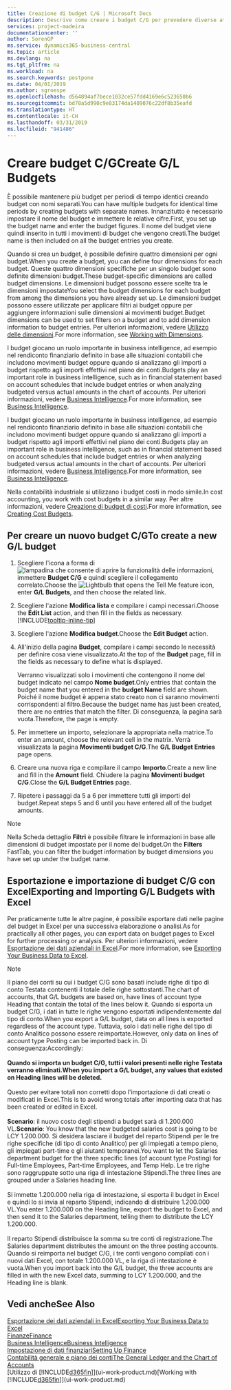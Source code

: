 ```yaml
---
title: Creazione di budget C/G | Microsoft Docs
description: Descrive come creare i budget C/G per prevedere diverse attività finanziarie e assegnare le dimensioni per scopi di business intelligence.
services: project-madeira
documentationcenter: ''
author: SorenGP
ms.service: dynamics365-business-central
ms.topic: article
ms.devlang: na
ms.tgt_pltfrm: na
ms.workload: na
ms.search.keywords: postpone
ms.date: 04/01/2019
ms.author: sgroespe
ms.openlocfilehash: d564894af7bece1032ce57fdd4169e6c523650b6
ms.sourcegitcommit: bd78a5d990c9e83174da1409076c22df8b35eafd
ms.translationtype: HT
ms.contentlocale: it-CH
ms.lasthandoff: 03/31/2019
ms.locfileid: "941486"
---
```

# <a name="create-gl-budgets"></a><span data-ttu-id="dd733-103">Creare budget C/G</span><span class="sxs-lookup"><span data-stu-id="dd733-103">Create G/L Budgets</span></span>
<span data-ttu-id="dd733-104">È possibile mantenere più budget per periodi di tempo identici creando budget con nomi separati.</span><span class="sxs-lookup"><span data-stu-id="dd733-104">You can have multiple budgets for identical time periods by creating budgets with separate names.</span></span> <span data-ttu-id="dd733-105">Innanzitutto è necessario impostare il nome del budget e immettere le relative cifre.</span><span class="sxs-lookup"><span data-stu-id="dd733-105">First, you set up the budget name and enter the budget figures.</span></span> <span data-ttu-id="dd733-106">Il nome del budget viene quindi inserito in tutti i movimenti di budget che vengono creati.</span><span class="sxs-lookup"><span data-stu-id="dd733-106">The budget name is then included on all the budget entries you create.</span></span>  

 <span data-ttu-id="dd733-107">Quando si crea un budget, è possibile definire quattro dimensioni per ogni budget.</span><span class="sxs-lookup"><span data-stu-id="dd733-107">When you create a budget, you can define four dimensions for each budget.</span></span> <span data-ttu-id="dd733-108">Queste quattro dimensioni specifiche per un singolo budget sono definite dimensioni budget.</span><span class="sxs-lookup"><span data-stu-id="dd733-108">These budget-specific dimensions are called budget dimensions.</span></span> <span data-ttu-id="dd733-109">Le dimensioni budget possono essere scelte tra le dimensioni impostate</span><span class="sxs-lookup"><span data-stu-id="dd733-109">You select the budget dimensions for each budget from among the dimensions you have already set up.</span></span> <span data-ttu-id="dd733-110">Le dimensioni budget possono essere utilizzate per applicare filtri ai budget oppure per aggiungere informazioni sulle dimensioni ai movimenti budget.</span><span class="sxs-lookup"><span data-stu-id="dd733-110">Budget dimensions can be used to set filters on a budget and to add dimension information to budget entries.</span></span> <span data-ttu-id="dd733-111">Per ulteriori informazioni, vedere [Utilizzo delle dimensioni](finance-dimensions.md).</span><span class="sxs-lookup"><span data-stu-id="dd733-111">For more information, see [Working with Dimensions](finance-dimensions.md).</span></span>

 <span data-ttu-id="dd733-112">I budget giocano un ruolo importante in business intelligence, ad esempio nel rendiconto finanziario definito in base alle situazioni contabili che includono movimenti budget oppure quando si analizzano gli importi a budget rispetto agli importi effettivi nel piano dei conti.</span><span class="sxs-lookup"><span data-stu-id="dd733-112">Budgets play an important role in business intelligence, such as in financial statement based on account schedules that include budget entries or when analyzing budgeted versus actual amounts in the chart of accounts.</span></span> <span data-ttu-id="dd733-113">Per ulteriori informazioni, vedere [Business Intelligence](bi.md).</span><span class="sxs-lookup"><span data-stu-id="dd733-113">For more information, see [Business Intelligence](bi.md).</span></span>

 <span data-ttu-id="dd733-114">I budget giocano un ruolo importante in business intelligence, ad esempio nel rendiconto finanziario definito in base alle situazioni contabili che includono movimenti budget oppure quando si analizzano gli importi a budget rispetto agli importi effettivi nel piano dei conti.</span><span class="sxs-lookup"><span data-stu-id="dd733-114">Budgets play an important role in business intelligence, such as in financial statement based on account schedules that include budget entries or when analyzing budgeted versus actual amounts in the chart of accounts.</span></span> <span data-ttu-id="dd733-115">Per ulteriori informazioni, vedere [Business Intelligence](bi.md).</span><span class="sxs-lookup"><span data-stu-id="dd733-115">For more information, see [Business Intelligence](bi.md).</span></span>

<span data-ttu-id="dd733-116">Nella contabilità industriale si utilizzano i budget costi in modo simile.</span><span class="sxs-lookup"><span data-stu-id="dd733-116">In cost accounting, you work with cost budgets in a similar way.</span></span> <span data-ttu-id="dd733-117">Per altre informazioni, vedere [Creazione di budget di costi](finance-create-cost-budgets.md).</span><span class="sxs-lookup"><span data-stu-id="dd733-117">For more information, see [Creating Cost Budgets](finance-create-cost-budgets.md).</span></span>    

## <a name="to-create-a-new-gl-budget"></a><span data-ttu-id="dd733-118">Per creare un nuovo budget C/G</span><span class="sxs-lookup"><span data-stu-id="dd733-118">To create a new G/L budget</span></span>  
1. <span data-ttu-id="dd733-119">Scegliere l'icona a forma di ![lampadina che consente di aprire la funzionalità delle informazioni](media/ui-search/search_small.png "Informazioni sull'operazione che si desidera eseguire"), immettere **Budget C/G** e quindi scegliere il collegamento correlato.</span><span class="sxs-lookup"><span data-stu-id="dd733-119">Choose the ![Lightbulb that opens the Tell Me feature](media/ui-search/search_small.png "Tell me what you want to do") icon, enter **G/L Budgets**, and then choose the related link.</span></span>  
2. <span data-ttu-id="dd733-120">Scegliere l'azione **Modifica lista** e compilare i campi necessari.</span><span class="sxs-lookup"><span data-stu-id="dd733-120">Choose the **Edit List** action, and then fill in the fields as necessary.</span></span> [!INCLUDE[tooltip-inline-tip](includes/tooltip-inline-tip_md.md)]  
3. <span data-ttu-id="dd733-121">Scegliere l'azione **Modifica budget**.</span><span class="sxs-lookup"><span data-stu-id="dd733-121">Choose the **Edit Budget** action.</span></span>
4. <span data-ttu-id="dd733-122">All'inizio della pagina **Budget**, compilare i campi secondo le necessità per definire cosa viene visualizzato.</span><span class="sxs-lookup"><span data-stu-id="dd733-122">At the top of the **Budget** page, fill in the fields as necessary to define what is displayed.</span></span>  

    <span data-ttu-id="dd733-123">Verranno visualizzati solo i movimenti che contengono il nome del budget indicato nel campo **Nome budget**.</span><span class="sxs-lookup"><span data-stu-id="dd733-123">Only entries that contain the budget name that you entered in the **budget Name** field are shown.</span></span> <span data-ttu-id="dd733-124">Poiché il nome budget è appena stato creato non ci saranno movimenti corrispondenti al filtro.</span><span class="sxs-lookup"><span data-stu-id="dd733-124">Because the budget name has just been created, there are no entries that match the filter.</span></span> <span data-ttu-id="dd733-125">Di conseguenza, la pagina sarà vuota.</span><span class="sxs-lookup"><span data-stu-id="dd733-125">Therefore, the page is empty.</span></span>  
5. <span data-ttu-id="dd733-126">Per immettere un importo, selezionare la appropriata nella matrice.</span><span class="sxs-lookup"><span data-stu-id="dd733-126">To enter an amount, choose the relevant cell in the matrix.</span></span> <span data-ttu-id="dd733-127">Verrà visualizzata la pagina **Movimenti budget C/G**.</span><span class="sxs-lookup"><span data-stu-id="dd733-127">The **G/L Budget Entries** page opens.</span></span>  
6. <span data-ttu-id="dd733-128">Creare una nuova riga e compilare il campo **Importo**.</span><span class="sxs-lookup"><span data-stu-id="dd733-128">Create a new line and fill in the **Amount** field.</span></span> <span data-ttu-id="dd733-129">Chiudere la pagina **Movimenti budget C/G**.</span><span class="sxs-lookup"><span data-stu-id="dd733-129">Close the **G/L Budget Entries** page.</span></span>  
7. <span data-ttu-id="dd733-130">Ripetere i passaggi da 5 a 6 per immettere tutti gli importi del budget.</span><span class="sxs-lookup"><span data-stu-id="dd733-130">Repeat steps 5 and 6 until you have entered all of the budget amounts.</span></span>  

> [!NOTE]  
>  <span data-ttu-id="dd733-131">Nella Scheda dettaglio **Filtri** è possibile filtrare le informazioni in base alle dimensioni di budget impostate per il nome del budget.</span><span class="sxs-lookup"><span data-stu-id="dd733-131">On the **Filters** FastTab, you can filter the budget information by budget dimensions you have set up under the budget name.</span></span>

## <a name="exporting-and-importing-gl-budgets-with-excel"></a><span data-ttu-id="dd733-132">Esportazione e importazione di budget C/G con Excel</span><span class="sxs-lookup"><span data-stu-id="dd733-132">Exporting and Importing G/L Budgets with Excel</span></span>
<span data-ttu-id="dd733-133">Per praticamente tutte le altre pagine, è possibile esportare dati nelle pagine del budget in Excel per una successiva elaborazione o analisi.</span><span class="sxs-lookup"><span data-stu-id="dd733-133">As for practically all other pages, you can export data on budget pages to Excel for further processing or analysis.</span></span> <span data-ttu-id="dd733-134">Per ulteriori informazioni, vedere [Esportazione dei dati aziendali in Excel](about-export-data.md).</span><span class="sxs-lookup"><span data-stu-id="dd733-134">For more information, see [Exporting Your Business Data to Excel](about-export-data.md).</span></span>

> [!NOTE]
> <span data-ttu-id="dd733-135">Il piano dei conti su cui i budget C/G sono basati include righe di tipo di conto Testata contenenti il totale delle righe sottostanti.</span><span class="sxs-lookup"><span data-stu-id="dd733-135">The chart of accounts, that G/L budgets are based on, have lines of account type Heading that contain the total of the lines below it.</span></span> <span data-ttu-id="dd733-136">Quando si esporta un budget C/G, i dati in tutte le righe vengono esportati indipendentemente dal tipo di conto.</span><span class="sxs-lookup"><span data-stu-id="dd733-136">When you export a G/L budget, data on all lines is exported regardless of the account type.</span></span> <span data-ttu-id="dd733-137">Tuttavia, solo i dati nelle righe del tipo di conto Analitico possono essere reimportate.</span><span class="sxs-lookup"><span data-stu-id="dd733-137">However, only data on lines of account type Posting can be imported back in.</span></span> <span data-ttu-id="dd733-138">Di conseguenza:</span><span class="sxs-lookup"><span data-stu-id="dd733-138">Accordingly:</span></span> <br /><br /> <span data-ttu-id="dd733-139">**Quando si importa un budget C/G, tutti i valori presenti nelle righe Testata verranno eliminati.**</span><span class="sxs-lookup"><span data-stu-id="dd733-139">**When you import a G/L budget, any values that existed on Heading lines will be deleted.**</span></span> <br /><br /> <span data-ttu-id="dd733-140">Questo per evitare totali non corretti dopo l'importazione di dati creati o modificati in Excel.</span><span class="sxs-lookup"><span data-stu-id="dd733-140">This is to avoid wrong totals after importing data that has been created or edited in Excel.</span></span><br /><br /> <span data-ttu-id="dd733-141">**Scenario**: il nuovo costo degli stipendi a budget sarà di 1.200.000 VL.</span><span class="sxs-lookup"><span data-stu-id="dd733-141">**Scenario**: You know that the new budgeted salaries cost is going to be LCY 1.200.000.</span></span> <span data-ttu-id="dd733-142">Si desidera lasciare il budget del reparto Stipendi per le tre righe specifiche (di tipo di conto Analitico) per gli impiegati a tempo pieno, gli impiegati part-time e gli aiutanti temporanei.</span><span class="sxs-lookup"><span data-stu-id="dd733-142">You want to let the Salaries department budget for the three specific lines (of account type Posting) for Full-time Employees, Part-time Employees, and Temp Help.</span></span> <span data-ttu-id="dd733-143">Le tre righe sono raggruppate sotto una riga di intestazione Stipendi.</span><span class="sxs-lookup"><span data-stu-id="dd733-143">The three lines are grouped under a Salaries heading line.</span></span><br /><br /><span data-ttu-id="dd733-144">Si immette 1.200.000 nella riga di intestazione, si esporta il budget in Excel e quindi lo si invia al reparto Stipendi, indicando di distribuire 1.200.000 VL.</span><span class="sxs-lookup"><span data-stu-id="dd733-144">You enter 1.200.000 on the Heading line, export the budget to Excel, and then send it to the Salaries department, telling them to distribute the LCY 1.200.000.</span></span><br /><br /> <span data-ttu-id="dd733-145">Il reparto Stipendi distribuisce la somma su tre conti di registrazione.</span><span class="sxs-lookup"><span data-stu-id="dd733-145">The Salaries department distributes the amount on the three posting accounts.</span></span> <span data-ttu-id="dd733-146">Quando si reimporta nel budget C/G, i tre conti vengono compilati con i nuovi dati Excel, con totale 1.200.000 VL, e la riga di intestazione è vuota.</span><span class="sxs-lookup"><span data-stu-id="dd733-146">When you import back into the G/L budget, the three accounts are filled in with the new Excel data, summing to LCY 1.200.000, and the Heading line is blank.</span></span>

## <a name="see-also"></a><span data-ttu-id="dd733-147">Vedi anche</span><span class="sxs-lookup"><span data-stu-id="dd733-147">See Also</span></span>
[<span data-ttu-id="dd733-148">Esportazione dei dati aziendali in Excel</span><span class="sxs-lookup"><span data-stu-id="dd733-148">Exporting Your Business Data to Excel</span></span>](about-export-data.md)  
[<span data-ttu-id="dd733-149">Finanze</span><span class="sxs-lookup"><span data-stu-id="dd733-149">Finance</span></span>](finance.md)  
[<span data-ttu-id="dd733-150">Business Intelligence</span><span class="sxs-lookup"><span data-stu-id="dd733-150">Business Intelligence</span></span>](bi.md)  
[<span data-ttu-id="dd733-151">Impostazione di dati finanziari</span><span class="sxs-lookup"><span data-stu-id="dd733-151">Setting Up Finance</span></span>](finance-setup-finance.md)  
[<span data-ttu-id="dd733-152">Contabilità generale e piano dei conti</span><span class="sxs-lookup"><span data-stu-id="dd733-152">The General Ledger and the Chart of Accounts</span></span>](finance-general-ledger.md)  
<span data-ttu-id="dd733-153">[Utilizzo di [!INCLUDE[d365fin](includes/d365fin_md.md)]](ui-work-product.md)</span><span class="sxs-lookup"><span data-stu-id="dd733-153">[Working with [!INCLUDE[d365fin](includes/d365fin_md.md)]](ui-work-product.md)</span></span>  
